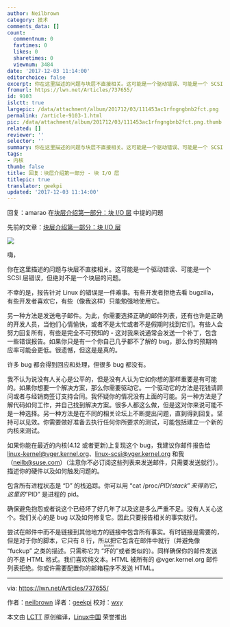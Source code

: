 ```yaml
---
author: Neilbrown
category: 技术
comments_data: []
count:
  commentnum: 0
  favtimes: 0
  likes: 0
  sharetimes: 0
  viewnum: 3484
date: '2017-12-03 11:14:00'
editorchoice: false
excerpt: 你在这里描述的问题与块层不直接相关。这可能是一个驱动错误、可能是一个 SCSI 层错误，但绝对不是一个块层的问题。
fromurl: https://lwn.net/Articles/737655/
id: 9103
islctt: true
largepic: /data/attachment/album/201712/03/111453ac1rfngngbnb2fct.png
permalink: /article-9103-1.html
pic: /data/attachment/album/201712/03/111453ac1rfngngbnb2fct.png.thumb.jpg
related: []
reviewer: ''
selector: ''
summary: 你在这里描述的问题与块层不直接相关。这可能是一个驱动错误、可能是一个 SCSI 层错误，但绝对不是一个块层的问题。
tags:
- 内核
thumb: false
title: 回复：块层介绍第一部分 - 块 I/O 层
titlepic: true
translator: geekpi
updated: '2017-12-03 11:14:00'
---
```


回复：amarao 在[块层介绍第一部分：块 I/O 层](https://lwn.net/Articles/737588/) 中提的问题


先前的文章：[块层介绍第一部分：块 I/O 层](https://lwn.net/Articles/736534/)


![](/data/attachment/album/201712/03/111453ac1rfngngbnb2fct.png)


嗨，


你在这里描述的问题与块层不直接相关。这可能是一个驱动错误、可能是一个 SCSI 层错误，但绝对不是一个块层的问题。


不幸的是，报告针对 Linux 的错误是一件难事。有些开发者拒绝去看 bugzilla，有些开发者喜欢它，有些（像我这样）只能勉强地使用它。


另一种方法是发送电子邮件。为此，你需要选择正确的邮件列表，还有也许是正确的开发人员，当他们心情愉快，或者不是太忙或者不是假期时找到它们。有些人会努力回复所有，有些是完全不可预知的 - 这对我来说通常会发送一个补丁，包含一些错误报告。如果你只是有一个你自己几乎都不了解的 bug，那么你的预期响应率可能会更低。很遗憾，但这是是真的。


许多 bug 都会得到回应和处理，但很多 bug 都没有。


我不认为说没有人关心是公平的，但是没有人认为它如你想的那样重要是有可能的。如果你想要一个解决方案，那么你需要驱动它。一个驱动它的方法是花钱请顾问或者与经销商签订支持合同。我怀疑你的情况没有上面的可能。另一种方法是了解代码如何工作，并自己找到解决方案。很多人都这么做，但是这对你来说可能不是一种选择。另一种方法是在不同的相关论坛上不断提出问题，直到得到回复。坚持可以见效。你需要做好准备去执行任何你所要求的测试，可能包括建立一个新的内核来测试。


如果你能在最近的内核(4.12 或者更新)上复现这个 bug，我建议你邮件报告给 [linux-kernel@vger.kernel.org](mailto:linux-kernel@vger.kernel.org)、[linux-scsi@vger.kernel.org](mailto:linux-scsi@vger.kernel.org) 和我（[neilb@suse.com](mailto:neilb@suse.com)）（注意你不必订阅这些列表来发送邮件，只需要发送就行）。描述你的硬件以及如何触发问题的。


包含所有进程状态是 “D” 的栈追踪。你可以用 “cat /proc/$PID/stack” 来得到它，这里的 “$PID” 是进程的 pid。


确保避免抱怨或者说这个已经坏了好几年了以及这是多么严重不足。没有人关心这个。我们关心的是 bug 以及如何修复它。因此只要报告相关的事实就行。


尝试在邮件中而不是链接到其他地方的链接中包含所有事实。有时链接是需要的，但是对于你的脚本，它只有 8 行，所以把它包含在邮件中就行（并避免像 “fuckup” 之类的描述。只需称它为<ruby> “坏的” <rp>  （ </rp> <rt>  broken </rt> <rp>  ） </rp></ruby>或者类似的）。同样确保你的邮件发送的不是 HTML 格式。我们喜欢纯文本。HTML 被所有的 @vger.kernel.org 邮件列表拒绝。你或许需要配置你的邮箱程序不发送 HTML。




---


via: <https://lwn.net/Articles/737655/>


作者：[neilbrown](https://lwn.net/Articles/737655/) 译者：[geekpi](https://github.com/geekpi) 校对：[wxy](https://github.com/wxy)


本文由 [LCTT](https://github.com/LCTT/TranslateProject) 原创编译，[Linux中国](https://linux.cn/) 荣誉推出